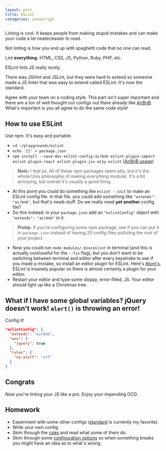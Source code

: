 ```yaml
---
layout: post
title: ESLint
categories: javascript
---
```


Linting is cool. It keeps people from making stupid mistakes and can make your code a lot neater/easier to read.

Not linting is how you end up with spaghetti code that no one can read.

Lint **everything**. HTML, CSS, JS, Python, Ruby, PHP, etc.

ESLint lints JS really nicely.

There was JSHint and JSLint, but they were hard to extend so someone made a JS linter that was easy to extend called ESLint. It's now the standard.

Agree with your team on a coding style. This part isn't super important and there are a ton of well thought out configs out there already like [AirBnB](https://github.com/airbnb/javascript/tree/master/packages/eslint-config-airbnb). What's important is you all agree to do the same code style!

## How to use ESLint

Use npm. It's easy and portable.

- `cd ~/playgrounds/eslint`
- `echo '{}' > package.json`
- `npm install --save-dev eslint-config-airbnb eslint-plugin-import eslint-plugin-react eslint-plugin-jsx-a11y eslint` ([AirBnB usage](https://github.com/airbnb/javascript/tree/master/packages/eslint-config-airbnb#eslint-config-airbnb-1))

> **Note:** I feel ya. All of these npm packages seem silly, but it's the whole Unix philosophy of making everything modular. It's a bit annoying, but overall it's usually a good thing.

- At this point you could do something like `eslint --init` to make an ESLint config file. In that file, you could add something like `"extends": "airbnb"`, but that's newb stuff. Do we really need **yet another** config file?
- Do this instead: in your `package.json` add an `"eslintConfig"` object with `"extends": "airbnb"` in it.

> **Protip:** If you're configuring some npm package, see if you can put it in `package.json` instead of having 20 config files polluting the root of your project.

- Now you could run `node_modules/.bin/eslint` in terminal (and this is actually cool/useful for the `--fix` flag), but you don't want to be switching between terminal and editor after every keystroke to see if you made a mistake, so install an editor plugin for ESLint. Here's [Atom's](https://github.com/AtomLinter/linter-eslint). ESLint is insanely popular so there is almost certainly a plugin for your editor.
- Restart your editor and type some sloppy, error-filled, JS. Your editor should light up like a Christmas tree.

## What if I have some global variables? jQuery doesn't work! `alert()` is throwing an error!

Config it!

```json
"eslintConfig": {
  "extends": "airbnb",
  "env": {
    "jquery": true
  },
  "rules": {
    "no-alert": "off"
  }
}
```

## Congrats

Now you're linting your JS like a pro. Enjoy your impending OCD.

## Homework

- Experiment with some other configs ([standard](http://standardjs.com/) is currently my favorite).
- Write your own config.
- Skim through the [rules](http://eslint.org/docs/rules/) and read what some of them do.
- Skim through some [configuration options](http://eslint.org/docs/user-guide/configuring) so when something breaks you might have an idea as to what's wrong.

